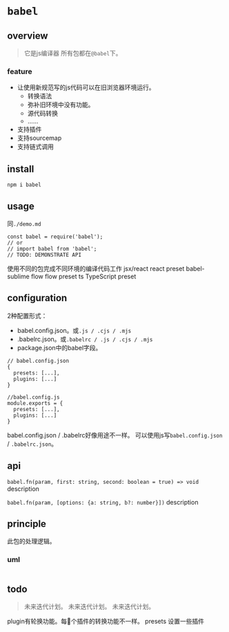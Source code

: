 # `babel`

## overview
> 它是js编译器
所有包都在`@babel`下。

### feature
- 让使用新规范写的js代码可以在旧浏览器环境运行。
  + 转换语法
  + 弥补旧环境中没有功能。
  + 源代码转换
  + ……
- 支持插件
- 支持sourcemap
- 支持链式调用

## install
`npm i babel`

## usage
同`./demo.md`
```
const babel = require('babel');
// or
// import babel from 'babel';
// TODO: DEMONSTRATE API
```

使用不同的包完成不同环境的编译代码工作
jsx/react   react preset
            babel-sublime
flow        flow preset
ts          TypeScript preset


## configuration
2种配置形式：
- babel.config.json。或`.js / .cjs / .mjs`
- .babelrc.json。或`.babelrc / .js / .cjs / .mjs`
- package.json中的babel字段。
```
// babel.config.json
{
  presets: [...],
  plugins: [...]
}

//babel.config.js
module.exports = {
  presets: [...],
  plugins: [...]
}
```
babel.config.json / .babelrc好像用途不一样。
可以使用js写`babel.config.json` / `.babelrc.json`。

## api
`babel.fn(param, first: string, second: boolean = true) => void`
description

`babel.fn(param, [options: {a: string, b?: number}])`
description

## principle
此包的处理逻辑。

### uml
```
```

## todo
> 未来迭代计划。
> 未来迭代计划。
> 未来迭代计划。


plugin有轮换功能。每个插件的转换功能不一样。
presets  设置一些插件


